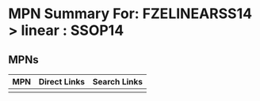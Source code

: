 



# MPN Summary For: FZELINEARSS14 > linear : SSOP14

## MPNs
  

|MPN|Direct Links|Search Links|
| :--- | :--- | :--- |
||||
